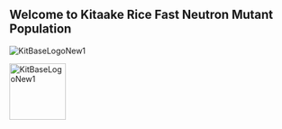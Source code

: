 ## Welcome to Kitaake Rice Fast Neutron Mutant Population

![KitBaseLogoNew1](https://user-images.githubusercontent.com/11203168/91338139-502ec680-e789-11ea-9257-180e219983c2.png)

<img src="https://user-images.githubusercontent.com/11203168/91338139-502ec680-e789-11ea-9257-180e219983c2.png" alt="KitBaseLogoNew1" width=100 height=100>
